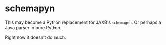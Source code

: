 # schemapyn

This may become a Python replacement for JAXB's `schemagen`.  Or perhaps a Java parser in pure Python.

Right now it doesn't do much.
